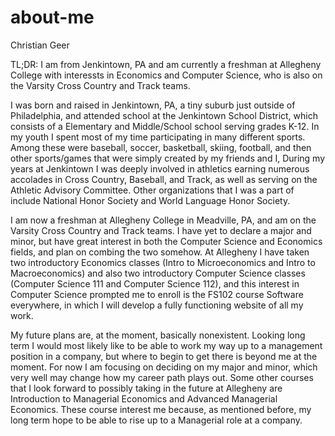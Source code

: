 # about-me
Christian Geer

TL;DR: I am from Jenkintown, PA and am currently a freshman at Allegheny College with interessts in Economics and Computer Science, who is also on the Varsity Cross Country and Track teams.

I was born and raised in Jenkintown, PA, a tiny suburb just outside of Philadelphia, and attended school at the Jenkintown School District, which consists of a Elementary and Middle/School school serving grades K-12. In my youth I spent most of my time participating in many different sports. Among these were baseball, soccer, basketball, skiing, football, and then other sports/games that were simply created by my friends and I, During my years at Jenkintown I was deeply involved in athletics earning numerous accolades in Cross Country, Baseball, and Track, as well as serving on the Athletic Advisory Committee. Other organizations that I was a part of include National Honor Society and World Language Honor Society.

I am now a freshman at Allegheny College in Meadville, PA, and am on the Varsity Cross Country and Track teams. I have yet to declare a major and minor, but have great interest in both the Computer Science and Economics fields, and plan on combing the two somehow. At Allegheny I have taken two introductory Economics classes (Intro to Microeconomics and Intro to Macroeconomics) and also two introductory Computer Science classes (Computer Science 111 and Computer Science 112), and this interest in Computer Science prompted me to enroll is the FS102 course Software everywhere, in which I will develop a fully functioning website of all my work.

My future plans are, at the moment, basically nonexistent. Looking long term I would most likely like to be able to work my way up to a management position in a company, but where to begin to get there is beyond me at the moment. For now I am focusing on deciding on my major and minor, which very well may change how my career path plays out. Some other courses that I look forward to possibly taking in the future at Allegheny are Introduction to Managerial Economics and Advanced Managerial Economics. These course interest me because, as mentioned before, my long term hope to be able to rise up to a Managerial role at a company.
